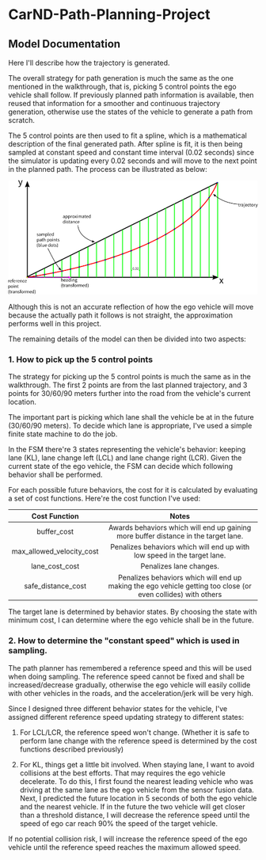 # CarND-Path-Planning-Project
[//]: # (Image References)
[sampling]: ./figures/sampling.png
## Model Documentation

Here I'll describe how the trajectory is generated.

The overall strategy for path generation is much the same as the one mentioned in the walkthrough, that is, 
picking 5 control points the ego vehicle shall follow. If previously planned path information is
available, then reused that information for a smoother and continuous trajectory generation, otherwise
use the states of the vehicle to generate a path from scratch. 

The 5 control points are then used to fit a spline, which is a mathematical description of the final generated
path. After spline is fit, it is then being sampled at constant speed and constant time interval (0.02 seconds) since the 
simulator is updating every 0.02 seconds and will move to the next point in the planned path. The process can be illustrated as below:

![Sampling][sampling]

Although this is not an accurate reflection of how the ego vehicle will move because the actually path it follows is not 
straight, the approximation performs well in this project.

The remaining details of the model can then be divided into two aspects:

### 1. How to pick up the 5 control points

The strategy for picking up the 5 control points is much the same as in the walkthrough. The first 2 points are from the last planned
trajectory, and 3 points for 30/60/90 meters further into the road from the vehicle's current location.

The important part is picking which lane shall the vehicle be at in the future (30/60/90 meters). To decide which lane is appropriate,
I've used a simple finite state machine to do the job.

In the FSM there're 3 states representing the vehicle's behavior: keeping lane (KL), lane change left (LCL) and lane change right (LCR). Given the current state
of the ego vehicle, the FSM can decide which following behavior shall be performed.

 For each possible future behaviors, the cost for it
is calculated by evaluating a set of cost functions. Here're the cost function I've used:

| Cost Function             |             Notes                  |
|:-------------------------:|:----------------------------------:|
| buffer_cost               | Awards behaviors which will end up gaining more buffer distance in the target lane.       |
| max_allowed_velocity_cost | Penalizes behaviors which will end up with low speed in the target lane. |
| lane_cost_cost | Penalizes lane changes. |
| safe_distance_cost | Penalizes behaviors which will end up making the ego vehicle getting too close (or even collides) with others |

The target lane is determined by behavior states. By choosing the state with minimum cost, I can determine where the ego vehicle shall be in the future.

### 2. How to determine the "constant speed" which is used in sampling.

The path planner has remembered a reference speed and this will be used when doing sampling. The reference speed cannot be fixed and shall be increased/decrease gradually, 
otherwise the ego vehicle will easily collide with other vehicles in the roads, and the acceleration/jerk will be very high.

Since I designed three different behavior states for the vehicle, I've assigned different reference speed updating strategy to different states:

1. For LCL/LCR, the reference speed won't change. (Whether it is safe to perform lane change with the reference speed is determined by the cost functions described previously)

2. For KL, things get a little bit involved. When staying lane, I want to avoid collisions at the best efforts. That may requires the ego vehicle decelerate. To do this, I first found the nearest leading vehicle who was driving at the same lane as the ego vehicle from the sensor fusion data. Next, I predicted the future location in 5 seconds of both the ego vehicle and the nearest vehicle. If in the future the two vehicle will get closer than a threshold distance, I will decrease the reference speed until the speed of ego car reach 90% the speed of the target vehicle.

If no potential collision risk, I will increase the reference speed of the ego vehicle until the reference speed reaches the maximum allowed speed.